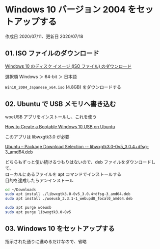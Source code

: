 # Windows 10 バージョン 2004 をセットアップする

作成日 2020/07/11、更新日 2020/07/18

## 01. ISO ファイルのダウンロード

[Windows 10 のディスク イメージ \(ISO ファイル\) のダウンロード](https://www.microsoft.com/ja-jp/software-download/windows10ISO)

選択順 Windows ＞ 64-bit ＞ 日本語

`Win10_2004_Japanese_x64.iso` (4.8GB) をダウンロードする

## 02. Ubuntu で USB メモリへ書き込む

woeUSB アプリをインストールし、これを使う

[How to Create a Bootable Windows 10 USB on Ubuntu](https://www.omgubuntu.co.uk/2017/06/create-bootable-windows-10-usb-ubuntu)

このアプリは libwxgtk3.0 が必要

[Ubuntu – Package Download Selection \-\- libwxgtk3\.0\-0v5_3\.0\.4\+dfsg\-3_amd64\.deb](https://packages.ubuntu.com/bionic/amd64/libwxgtk3.0-0v5/download)

どちらもずっと使い続けるつもりはないので、deb ファイルをダウンロードして、\
ローカルにあるファイルを apt コマンドでインストールする\
目的を達成したらアンインストール

```bash
cd ~/Downloads
sudo apt install ./libwxgtk3.0-0v5_3.0.4+dfsg-3_amd64.deb
sudo apt install ./woeusb_3.3.1-1_webupd8_focal0_amd64.deb

sudo apt purge woeusb
sudo apt purge libwxgtk3.0-0v5
```

## 03. Windows 10 をセットアップする

指示された通りに進めるだけなので、省略
